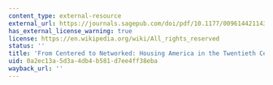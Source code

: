 ```yaml
---
content_type: external-resource
external_url: https://journals.sagepub.com/doi/pdf/10.1177/0096144211432285
has_external_license_warning: true
license: https://en.wikipedia.org/wiki/All_rights_reserved
status: ''
title: 'From Centered to Networked: Housing America in the Twentieth Century'
uid: 0a2ec13a-5d3a-4db4-b581-d7ee4ff38eba
wayback_url: ''
---
```


